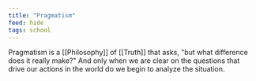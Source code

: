 ```yaml
---
title: "Pragmatism"
feed: hide
tags: school
---
```


Pragmatism is a [[Philosophy]] of [[Truth]] that asks, "but what difference does it really make?" And only when we are clear on the questions that drive our actions in the world do we begin to analyze the situation.